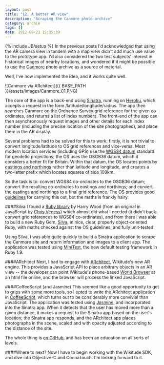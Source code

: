 ```yaml
---
layout: post
title: "12. A better AR view"
description: "Scraping the Canmore photo archive"
category: archie
tags: []
date: 2012-06-21 15:35:39
---
```

{% include JB/setup %}
In the previous posts I'd acknowledged that using the AR camera view in tandem with a map view didn't add much use value to the prototype app. I'd also considered the two test subjects' interest in historical images of nearby locations, and wondered if it might be possible to use the [Canmore](http://canmore.rcahms.gov.uk) photo archive as a source of material.

Well, I've now implemented the idea, and it works quite well.

![Canmore via ARchitect]({{ BASE_PATH }}/assets/images/Canmore_01.PNG)

The core of the app is a back-end using [Sinatra](http://www.sinatrarb.com), running on [Heroku](http://heroku.com), which accepts a request in the form /latitude/longitude/radius. The app then searches Canmore on the Ordnance Survey grid reference for the given co-ordinates, and returns a list of index numbers. The front-end of the app can then asynchronously request images and other details for each index number (including the precise location of the site photographed), and place them in the AR display.

Several problems had to be solved for this to work; firstly, it is not trivial to convert longitude/latitude to OS grid references and vice-versa. Most modern location services (including GPS) use the [WGS84 datum](http://en.wikiedia.org/wiki/World_Geodetic_System) standard for geodetic projections; the OS uses the OSGB36 datum, which it considers a better fit for Britain. Within that datum, the OS locates points by [eastings and northings](http://en.wikiedia.org/wiki/Easting_and_northing) rather than latitude and longitude, and creates a two-letter prefix which locates squares of side 100km.

So the task is to: convert WGS84 co-ordinates to the OSGB36 datum; convert the resulting co-ordinates to eastings and northings; and convert the eastings and northings to a final grid reference. The OS provides good [guidelines](http://www.ordnancesurvey.co.uk/oswebsite/gps/docs/A_Guide_to_Coordinate_Systems_in_Great_Britain.pdf) for carrying this out, but the maths is frankly hairy. 

####Silva
I found a [Ruby library](http://harrywood.co.uk/maps/osgbconvert.rb) by Harry Wood (from an original in JavaScript by [Chris Veness](http://www.movable-type.co.uk/scripts/latlong-gridref.html)) which almost did what I needed (it didn't back-convert grid references to WGS84 co-ordinates), and from there I was able to build a new Ruby Gem, [Silva](http://github.com/rdallasgray/silva), in nice, clear, properly object-oriented Ruby, with maths checked against the OS guidelines, and fully unit-tested.

Using Silva, I was able quite quickly to build a Sinatra application to scrape the Canmore site and return information and images to a client app. The application was tested using [MiniTest](https://github.com/seattlerb/minitest), the new default testing framework in Ruby 1.9.

####ARchitect
Next, I had to engage with [ARchitect](http://www.wikitude.com/developer/architect), Wikitude's new AR engine. This provides a JavaScript API to place arbitrary objects in an AR view -- the developer can point Wikitude's phone-based [World Browser](http://www.wikitude.com/tour/wikitude-world-browser) at an html file online, and the browser will process the linked JavaScript.

####CoffeeScript (and Jasmine)
This seemed like a good opportunity to get to grips with some more tools, so I opted to write the ARchitect application in [CoffeeScript](http://coffeescript.org), which turns out to be considerably more convivial than JavaScript. The application was tested using [Jasmine](http://pivotal.github.com/jasmine), and incorporated into the Sinatra app. When it detects that the user has moved more than a given distance, it makes a request to the Sinatra app based on the user's location; the Sinatra app responds, and the ARchitect app places photographs in the scene, scaled and with opacity adjusted according to the distance of the site.

The whole thing is [on GitHub](http://github.com/rdallasgray/archie-canmore), and has been an education on all sorts of levels.

####Where to next?
Now I have to begin working with the Wikitude SDK, and dive into Objective-C and CocoaTouch. I'm looking forward to it.
